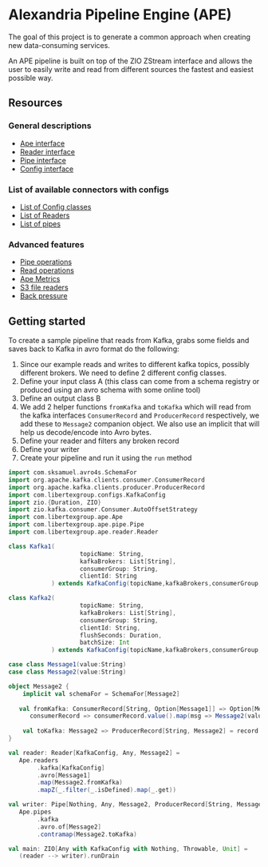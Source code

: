 # Alexandria Pipeline Engine (APE)

The goal of this project is to generate a common approach when creating new data-consuming services.

An APE pipeline is built on top of the ZIO ZStream interface and allows the user to easily write and read from 
different sources the fastest and easiest possible way.

## Resources
### General descriptions
- [Ape interface](docs/Ape.md)
- [Reader interface](docs/Readers.md)
- [Pipe interface](docs/Pipes.md)
- [Config interface](docs/Configs.md)

### List of available connectors with configs
- [List of Config classes](docs/ConfigList.md)
- [List of Readers](docs/ReaderList.md)
- [List of pipes](docs/PipeList.md)

### Advanced features
- [Pipe operations](docs/PipeOps.md)
- [Read operations](docs/ReaderOps.md)
- [Ape Metrics](docs/Metrics.md)
- [S3 file readers](docs/S3FileReaders.md)
- [Back pressure](docs/BackPressure.md)


## Getting started
To create a sample pipeline that reads from Kafka, grabs some fields and saves back to Kafka in avro format do the 
following:

1. Since our example reads and writes to different kafka topics, possibly different brokers. We need to define 2 
   different config classes.
2. Define your input class A (this class can come from a schema registry or produced using an avro schema with some 
   online tool)
3. Define an output class B
4. We add 2 helper functions `fromKafka` and `toKafka` which will read from the kafka interfaces `ConsumerRecord` 
   and `ProducerRecord` respectively, we add these to `Message2` companion object. We also use an implicit that will 
   help us decode/encode into Avro bytes.
5. Define your reader and filters any broken record
6. Define your writer
7. Create your pipeline and run it using the `run` method

```scala
import com.sksamuel.avro4s.SchemaFor
import org.apache.kafka.clients.consumer.ConsumerRecord
import org.apache.kafka.clients.producer.ProducerRecord
import com.libertexgroup.configs.KafkaConfig
import zio.{Duration, ZIO}
import zio.kafka.consumer.Consumer.AutoOffsetStrategy
import com.libertexgroup.ape.Ape
import com.libertexgroup.ape.pipe.Pipe
import com.libertexgroup.ape.reader.Reader

class Kafka1(
                    topicName: String,
                    kafkaBrokers: List[String],
                    consumerGroup: String,
                    clientId: String
            ) extends KafkaConfig(topicName,kafkaBrokers,consumerGroup,clientId)

class Kafka2(
                    topicName: String,
                    kafkaBrokers: List[String],
                    consumerGroup: String,
                    clientId: String,
                    flushSeconds: Duration,
                    batchSize: Int
            ) extends KafkaConfig(topicName,kafkaBrokers,consumerGroup,clientId,flushSeconds,batchSize)

case class Message1(value:String)
case class Message2(value:String)

object Message2 {
    implicit val schemaFor = SchemaFor[Message2]
    
   val fromKafka: ConsumerRecord[String, Option[Message1]] => Option[Message2] =
      consumerRecord => consumerRecord.value().map(msg => Message2(value = msg.value))
   
    val toKafka: Message2 => ProducerRecord[String, Message2] = record => new ProducerRecord("", record)
}

val reader: Reader[KafkaConfig, Any, Message2] = 
   Ape.readers
        .kafka[KafkaConfig]
        .avro[Message1]
        .map(Message2.fromKafka)
        .mapZ(_.filter(_.isDefined).map(_.get))

val writer: Pipe[Nothing, Any, Message2, ProducerRecord[String, Message2]] = 
   Ape.pipes
        .kafka
        .avro.of[Message2]
        .contramap(Message2.toKafka)

val main: ZIO[Any with KafkaConfig with Nothing, Throwable, Unit] = 
   (reader --> writer).runDrain
```
